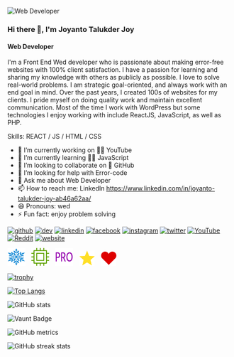 ![Web Developer](https://media.licdn.com/dms/image/D5616AQFyLrCjn47C-w/profile-displaybackgroundimage-shrink_350_1400/0/1705894955006?e=1725494400&v=beta&t=YTtH02zhDZ23iLgJ7-XHeUElujsjdi2lfV7m4ONYdZ8)

### Hi there 👋, I'm Joyanto Talukder Joy
#### Web Developer

I'm a Front End Wed developer who is passionate about making error-free websites with 100% client satisfaction. I have a passion for learning and sharing my knowledge with others as publicly as possible. I love to solve real-world problems. I am strategic goal-oriented, and always work with an end goal in mind. Over the past years, I created 100s of websites for my clients. I pride myself on doing quality work and maintain excellent communication. Most of the time I work with WordPress but some technologies I enjoy working with include ReactJS, JavaScript, as well as PHP.

Skills: REACT / JS / HTML / CSS

- 🔭 I’m currently working on 👨‍🔧 YouTube 
- 🌱 I’m currently learning 🧑‍💻 JavaScript 
- 👯 I’m looking to collaborate on 🙌 GitHub 
- 🤔 I’m looking for help with Error-code 
- 💬 Ask me about Web Developer 
- 📫 How to reach me: LinkedIn https://www.linkedin.com/in/joyanto-talukder-joy-ab46a62aa/ 
- 😄 Pronouns: wed 
- ⚡ Fun fact: enjoy problem solving 


[<img src='https://cdn.jsdelivr.net/npm/simple-icons@3.0.1/icons/github.svg' alt='github' height='40'>](https://github.com/joyanto24)  [<img src='https://cdn.jsdelivr.net/npm/simple-icons@3.0.1/icons/dev-dot-to.svg' alt='dev' height='40'>](https://dev.to/joyanto-talukder-joy)  [<img src='https://cdn.jsdelivr.net/npm/simple-icons@3.0.1/icons/linkedin.svg' alt='linkedin' height='40'>](https://www.linkedin.com/in/joyanto-talukder-joy/)  [<img src='https://cdn.jsdelivr.net/npm/simple-icons@3.0.1/icons/facebook.svg' alt='facebook' height='40'>](https://www.facebook.com/joyanto-talukder-joy)  [<img src='https://cdn.jsdelivr.net/npm/simple-icons@3.0.1/icons/instagram.svg' alt='instagram' height='40'>](https://www.instagram.com/joyanto-talukder-joy/)  [<img src='https://cdn.jsdelivr.net/npm/simple-icons@3.0.1/icons/twitter.svg' alt='twitter' height='40'>](https://twitter.com/joyanto-talukder-joy)  [<img src='https://cdn.jsdelivr.net/npm/simple-icons@3.0.1/icons/youtube.svg' alt='YouTube' height='40'>](https://www.youtube.com/channel/joyanto-talukder-joy)  [<img src='https://cdn.jsdelivr.net/npm/simple-icons@3.0.1/icons/reddit.svg' alt='Reddit' height='40'>](https://www.reddit.com/user/joyanto-talukder-joy)  [<img src='https://cdn.jsdelivr.net/npm/simple-icons@3.0.1/icons/icloud.svg' alt='website' height='40'>](joyanto-talukder-joy)  

<a href='https://archiveprogram.github.com/'><img src='https://raw.githubusercontent.com/acervenky/animated-github-badges/master/assets/acbadge.gif' width='40' height='40'></a> <a href='https://docs.github.com/en/developers'><img src='https://raw.githubusercontent.com/acervenky/animated-github-badges/master/assets/devbadge.gif' width='40' height='40'></a> <a href='https://github.com/pricing'><img src='https://raw.githubusercontent.com/acervenky/animated-github-badges/master/assets/pro.gif' width='40' height='40'></a> <a href='https://stars.github.com/'><img src='https://raw.githubusercontent.com/acervenky/animated-github-badges/master/assets/starbadge.gif' width='35' height='35'></a> <a href='https://docs.github.com/en/github/supporting-the-open-source-community-with-github-sponsors'><img src='https://raw.githubusercontent.com/acervenky/animated-github-badges/master/assets/sponsorbadge.gif' width='35' height='35'></a> 

[![trophy](https://github-profile-trophy.vercel.app/?username=joyanto24)](https://github.com/ryo-ma/github-profile-trophy)

[![Top Langs](https://github-readme-stats.vercel.app/api/top-langs/?username=joyanto24)](https://github.com/anuraghazra/github-readme-stats)

![GitHub stats](https://github-readme-stats.vercel.app/api?username=joyanto24&show_icons=true&count_private=true)  

![Vaunt Badge](https://api.vaunt.dev/v1/github/entities/joyanto24/contributions?format=svg&private=true)  

![GitHub metrics](https://metrics.lecoq.io/joyanto24)  

![GitHub streak stats](https://streak-stats.demolab.com/?user=joyanto24)  

